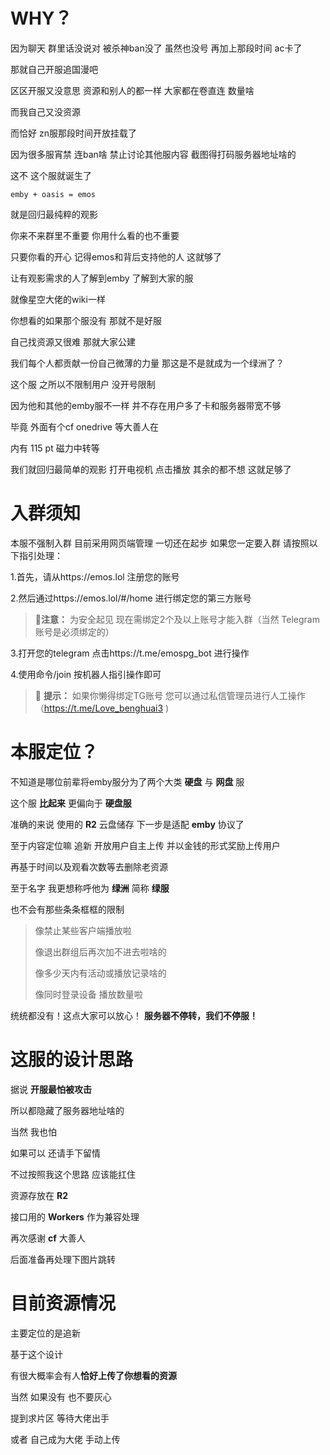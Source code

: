 # WHY？
因为聊天 群里话没说对 被杀神ban没了 虽然也没号 再加上那段时间 ac卡了 

那就自己开服追国漫吧

区区开服又没意思 资源和别人的都一样 大家都在卷直连 数量啥

而我自己又没资源

而恰好 zn服那段时间开放挂载了

因为很多服宵禁 连ban啥 禁止讨论其他服内容 截图得打码服务器地址啥的

这不 这个服就诞生了
```
emby + oasis = emos
```
就是回归最纯粹的观影

你来不来群里不重要 你用什么看的也不重要

只要你看的开心 记得emos和背后支持他的人 这就够了

让有观影需求的人了解到emby 了解到大家的服

就像星空大佬的wiki一样

你想看的如果那个服没有 那就不是好服

自己找资源又很难 那就大家公建

我们每个人都贡献一份自己微薄的力量 那这是不是就成为一个绿洲了？

这个服 之所以不限制用户 没开号限制

因为他和其他的emby服不一样 并不存在用户多了卡和服务器带宽不够

毕竟 外面有个cf onedrive 等大善人在

内有 115 pt 磁力中转等

我们就回归最简单的观影 打开电视机 点击播放 其余的都不想 这就足够了


# 入群须知
本服不强制入群 目前采用网页端管理 一切还在起步 如果您一定要入群 请按照以下指引处理：

1.首先，请从https://emos.lol 注册您的账号

2.然后通过https://emos.lol/#/home 进行绑定您的第三方账号

> 📝**注意：** 为安全起见 现在需绑定2个及以上账号才能入群（当然 Telegram账号是必须绑定的）

3.打开您的telegram 点击https://t.me/emospg_bot 进行操作

4.使用命令/join 按机器人指引操作即可

> 📢 **提示：** 如果你懒得绑定TG账号 您可以通过私信管理员进行人工操作
> （https://t.me/Love_benghuai3 )

# 本服定位？
不知道是哪位前辈将emby服分为了两个大类 **硬盘** 与 **网盘** 服

这个服 **比起来** 更偏向于 **硬盘服**

准确的来说 使用的 **R2** 云盘储存 下一步是适配 **emby** 协议了

至于内容定位嘛 追新 开放用户自主上传 并以金钱的形式奖励上传用户

再基于时间以及观看次数等去删除老资源

至于名字 我更想称呼他为 **绿洲** 简称 **绿服**

也不会有那些条条框框的限制

> 像禁止某些客户端播放啦
> 
> 像退出群组后再次加不进去啦啥的
> 
> 像多少天内有活动或播放记录啥的
> 
> 像同时登录设备 播放数量啦

统统都没有！这点大家可以放心！
**服务器不停转，我们不停服！**

# 这服的设计思路
据说  **开服最怕被攻击** 

所以都隐藏了服务器地址啥的

当然 我也怕

如果可以 还请手下留情

不过按照我这个思路 应该能扛住

资源存放在  **R2** 

接口用的  **Workers**  作为兼容处理

再次感谢  **cf** 大善人

后面准备再处理下图片跳转

# 目前资源情况
主要定位的是追新

基于这个设计

有很大概率会有人**恰好上传了你想看的资源**

当然 如果没有 也不要灰心

提到求片区 等待大佬出手

或者 自己成为大佬 手动上传

